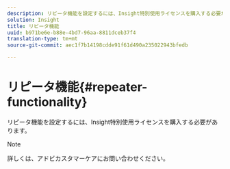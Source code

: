 ```yaml
---
description: リピータ機能を設定するには、Insight特別使用ライセンスを購入する必要があります。
solution: Insight
title: リピータ機能
uuid: b971be6e-b88e-4bd7-96aa-8811dceb37f4
translation-type: tm+mt
source-git-commit: aec1f7b14198cdde91f61d490a235022943bfedb

---
```



# リピータ機能{#repeater-functionality}

リピータ機能を設定するには、Insight特別使用ライセンスを購入する必要があります。

>[!NOTE]
>
>詳しくは、アドビカスタマーケアにお問い合わせください。

